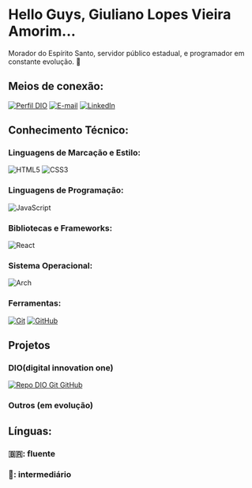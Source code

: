
# Hello Guys, Giuliano Lopes Vieira Amorim...

Morador do Espírito Santo, servidor público estadual, e programador em constante evolução. :rocket:


## Meios de conexão:

[![Perfil DIO](https://img.shields.io/badge/-Meu%20Perfil%20na%20DIO-30A3DC?style=for-the-badge)](https://www.dio.me/users/giuliano_lopes72)
[![E-mail](https://img.shields.io/badge/-Email-000?style=for-the-badge&logo=microsoft-outlook&logoColor=E94D5F)](mailto:giuliano_lopes72@hotmail.com)
[![LinkedIn](https://img.shields.io/badge/-LinkedIn-000?style=for-the-badge&logo=linkedin&logoColor=30A3DC)](https://www.linkedin.com/in/giuliano-amorim-56823a135/)


## Conhecimento Técnico:

### Linguagens de Marcação e Estilo:
![HTML5](https://img.shields.io/badge/HTML-000?style=for-the-badge&logo=html5&logoColor=30A3DC)
![CSS3](https://img.shields.io/badge/CSS3-000?style=for-the-badge&logo=css3&logoColor=E94D5F)

### Linguagens de Programação:
![JavaScript](https://img.shields.io/badge/JavaScript-000?style=for-the-badge&logo=javascript&logoColor=30A3DC)

### Bibliotecas e Frameworks:
![React](https://img.shields.io/badge/React-20232A?style=for-the-badge&logo=react&logoColor=61DAFB)

### Sistema Operacional:
![Arch](https://img.shields.io/badge/Arch%20Linux-1793D1?logo=arch-linux&logoColor=fff&style=for-the-badge)

### Ferramentas:
[![Git](https://img.shields.io/badge/Git-000?style=for-the-badge&logo=git&logoColor=E94D5F)](https://git-scm.com/doc)
[![GitHub](https://img.shields.io/badge/GitHub-000?style=for-the-badge&logo=github&logoColor=30A3DC)](https://docs.github.com/)


## Projetos

### DIO(digital innovation one)

[![Repo DIO Git GitHub](https://github-readme-stats.vercel.app/api/pin/?username=elidianaandrade&repo=dio-lab-open-source&bg_color=000&border_color=30A3DC&show_icons=true&icon_color=30A3DC&title_color=E94D5F&text_color=FFF)](https://github.com/giuliano-amorim/dio-lab-open-source)

### Outros (em evolução)


## Línguas:

### :brazil:: fluente
### :england:: intermediário


